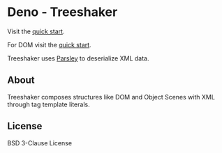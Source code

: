 # Deno - Treeshaker

Visit the [quick start](https://herebythere.github.io/treeshaker).

For DOM visit the
[quick start](https://herebythere.github.io/treeshaker/dom-utils).

Treeshaker uses [Parsley](https://github.com/herebythere/parsley) to deserialize
XML data.

## About

Treeshaker composes structures like DOM and Object Scenes with XML through tag
template literals.

## License

BSD 3-Clause License
